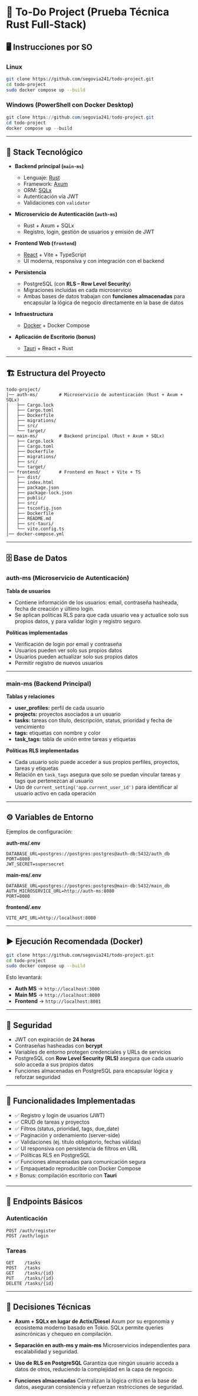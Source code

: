 # 📝 To-Do Project (Prueba Técnica Rust Full-Stack)

## 🖥️ Instrucciones por SO

### Linux

```bash
git clone https://github.com/segovia241/todo-project.git
cd todo-project
sudo docker compose up --build
```

### Windows (PowerShell con Docker Desktop)

```powershell
git clone https://github.com/segovia241/todo-project.git
cd todo-project
docker compose up --build
```

---

## 🚀 Stack Tecnológico

* **Backend principal (`main-ms`)**

  * Lenguaje: [Rust](https://www.rust-lang.org/)
  * Framework: [Axum](https://github.com/tokio-rs/axum)
  * ORM: [SQLx](https://github.com/launchbadge/sqlx)
  * Autenticación vía JWT
  * Validaciones con `validator`

* **Microservicio de Autenticación (`auth-ms`)**

  * Rust + Axum + SQLx
  * Registro, login, gestión de usuarios y emisión de JWT

* **Frontend Web (`frontend`)**

  * [React](https://react.dev/) + Vite + TypeScript
  * UI moderna, responsiva y con integración con el backend

* **Persistencia**

  * PostgreSQL (con **RLS – Row Level Security**)
  * Migraciones incluidas en cada microservicio
  * Ambas bases de datos trabajan con **funciones almacenadas** para encapsular la lógica de negocio directamente en la base de datos

* **Infraestructura**

  * [Docker](https://www.docker.com/) + Docker Compose

* **Aplicación de Escritorio (bonus)**

  * [Tauri](https://tauri.app/) + React + Rust

---

## 🏗️ Estructura del Proyecto

```
todo-project/
│── auth-ms/        # Microservicio de autenticación (Rust + Axum + SQLx)
│   ├── Cargo.lock
│   ├── Cargo.toml
│   ├── Dockerfile
│   ├── migrations/
│   ├── src/
│   └── target/
│── main-ms/        # Backend principal (Rust + Axum + SQLx)
│   ├── Cargo.lock
│   ├── Cargo.toml
│   ├── Dockerfile
│   ├── migrations/
│   ├── src/
│   └── target/
│── frontend/       # Frontend en React + Vite + TS
│   ├── dist/
│   ├── index.html
│   ├── package.json
│   ├── package-lock.json
│   ├── public/
│   ├── src/
│   ├── tsconfig.json
│   ├── Dockerfile
│   ├── README.md
│   ├── src-tauri/
│   └── vite.config.ts
│── docker-compose.yml
```

---

## 🗄️ Base de Datos

### auth-ms (Microservicio de Autenticación)

**Tabla de usuarios**

* Contiene información de los usuarios: email, contraseña hasheada, fecha de creación y último login.
* Se aplican políticas RLS para que cada usuario vea y actualice solo sus propios datos, y para validar login y registro seguro.

**Políticas implementadas**

* Verificación de login por email y contraseña
* Usuarios pueden ver solo sus propios datos
* Usuarios pueden actualizar solo sus propios datos
* Permitir registro de nuevos usuarios

---

### main-ms (Backend Principal)

**Tablas y relaciones**

* **user\_profiles:** perfil de cada usuario
* **projects:** proyectos asociados a un usuario
* **tasks:** tareas con título, descripción, status, prioridad y fecha de vencimiento
* **tags:** etiquetas con nombre y color
* **task\_tags:** tabla de unión entre tareas y etiquetas

**Políticas RLS implementadas**

* Cada usuario solo puede acceder a sus propios perfiles, proyectos, tareas y etiquetas
* Relación en `task_tags` asegura que solo se puedan vincular tareas y tags que pertenezcan al usuario
* Uso de `current_setting('app.current_user_id')` para identificar al usuario activo en cada operación

---

## ⚙️ Variables de Entorno

Ejemplos de configuración:

**auth-ms/.env**

```env
DATABASE_URL=postgres://postgres:postgres@auth-db:5432/auth_db
PORT=8080
JWT_SECRET=supersecret
```

**main-ms/.env**

```env
DATABASE_URL=postgres://postgres:postgres@main-db:5432/main_db
AUTH_MICROSERVICE_URL=http://auth-ms:8080
PORT=8080
```

**frontend/.env**

```env
VITE_API_URL=http://localhost:8080
```

---

## ▶️ Ejecución Recomendada (Docker)

```bash
git clone https://github.com/segovia241/todo-project.git
cd todo-project
sudo docker compose up --build
```

Esto levantará:

* **Auth MS** → `http://localhost:3000`
* **Main MS** → `http://localhost:8080`
* **Frontend** → `http://localhost:8081`

---

## 🔐 Seguridad

* JWT con expiración de **24 horas**
* Contraseñas hasheadas con **bcrypt**
* Variables de entorno protegen credenciales y URLs de servicios
* PostgreSQL con **Row Level Security (RLS)** asegura que cada usuario solo acceda a sus propios datos
* Funciones almacenadas en PostgreSQL para encapsular lógica y reforzar seguridad

---

## 📌 Funcionalidades Implementadas

* ✅ Registro y login de usuarios (JWT)
* ✅ CRUD de tareas y proyectos
* ✅ Filtros (status, prioridad, tags, due\_date)
* ✅ Paginación y ordenamiento (server-side)
* ✅ Validaciones (ej. título obligatorio, fechas válidas)
* ✅ UI responsiva con persistencia de filtros en URL
* ✅ Políticas RLS en PostgreSQL
* ✅ Funciones almacenadas para comunicación segura
* ✅ Empaquetado reproducible con Docker Compose
* ⚡ Bonus: compilación escritorio con **Tauri**

---

## 📡 Endpoints Básicos

### Autenticación

```http
POST /auth/register
POST /auth/login
```

### Tareas

```http
GET    /tasks
POST   /tasks
GET    /tasks/{id}
PUT    /tasks/{id}
DELETE /tasks/{id}
```

---

## 📖 Decisiones Técnicas

* **Axum + SQLx en lugar de Actix/Diesel**
  Axum por su ergonomía y ecosistema moderno basado en Tokio. SQLx permite queries asincrónicas y chequeo en compilación.

* **Separación en auth-ms y main-ms**
  Microservicios independientes para escalabilidad y seguridad.

* **Uso de RLS en PostgreSQL**
  Garantiza que ningún usuario acceda a datos de otros, reduciendo la complejidad en la capa de negocio.

* **Funciones almacenadas**
  Centralizan la lógica crítica en la base de datos, aseguran consistencia y refuerzan restricciones de seguridad.
